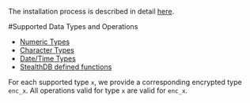The installation process is described in detail [here](install.md).

#Supported Data Types and Operations

* [Numeric Types](numeric.md)
* [Character Types](character.md)
* [Date/Time Types](datetime.md)
* [StealthDB defined functions](utils.md)

For each supported type `x`, we provide a corresponding encrypted type `enc_x`. All operations valid for type `x` are valid for `enc_x`.

